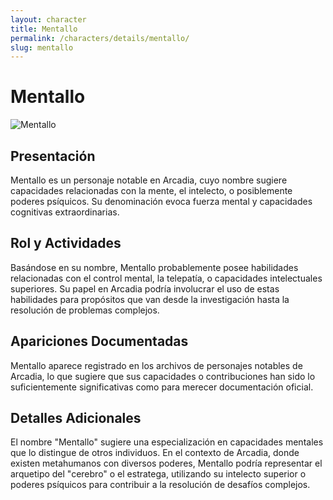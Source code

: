 ```yaml
---
layout: character
title: Mentallo
permalink: /characters/details/mentallo/
slug: mentallo
---
```


# Mentallo

<div class="character-photo">
  <img src="{{ site.baseurl }}/assets/img/characters/Mentallo.png" alt="Mentallo" />
</div>

## Presentación
Mentallo es un personaje notable en Arcadia, cuyo nombre sugiere capacidades relacionadas con la mente, el intelecto, o posiblemente poderes psíquicos. Su denominación evoca fuerza mental y capacidades cognitivas extraordinarias.

## Rol y Actividades
Basándose en su nombre, Mentallo probablemente posee habilidades relacionadas con el control mental, la telepatía, o capacidades intelectuales superiores. Su papel en Arcadia podría involucrar el uso de estas habilidades para propósitos que van desde la investigación hasta la resolución de problemas complejos.

## Apariciones Documentadas
Mentallo aparece registrado en los archivos de personajes notables de Arcadia, lo que sugiere que sus capacidades o contribuciones han sido lo suficientemente significativas como para merecer documentación oficial.

## Detalles Adicionales
El nombre "Mentallo" sugiere una especialización en capacidades mentales que lo distingue de otros individuos. En el contexto de Arcadia, donde existen metahumanos con diversos poderes, Mentallo podría representar el arquetipo del "cerebro" o el estratega, utilizando su intelecto superior o poderes psíquicos para contribuir a la resolución de desafíos complejos.